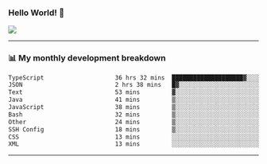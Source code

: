 ### Hello World! 👋

<a>
  <img align="center" src="https://github-readme-stats.vercel.app/api?username=megatunger&count_private=true&include_all_commits=true&bg_color=30,56CCF2,2F80ED&title_color=fff&text_color=fff" />
</a>

------
### 📊 My monthly development breakdown

<!--START_SECTION:waka-->

```txt
TypeScript                    36 hrs 32 mins  ████████████████████▓░░░░   83.32 %
JSON                          2 hrs 38 mins   █▓░░░░░░░░░░░░░░░░░░░░░░░   06.03 %
Text                          53 mins         ▓░░░░░░░░░░░░░░░░░░░░░░░░   02.03 %
Java                          41 mins         ▒░░░░░░░░░░░░░░░░░░░░░░░░   01.56 %
JavaScript                    38 mins         ▒░░░░░░░░░░░░░░░░░░░░░░░░   01.47 %
Bash                          32 mins         ▒░░░░░░░░░░░░░░░░░░░░░░░░   01.25 %
Other                         24 mins         ▒░░░░░░░░░░░░░░░░░░░░░░░░   00.91 %
SSH Config                    18 mins         ▒░░░░░░░░░░░░░░░░░░░░░░░░   00.68 %
CSS                           13 mins         ░░░░░░░░░░░░░░░░░░░░░░░░░   00.52 %
XML                           13 mins         ░░░░░░░░░░░░░░░░░░░░░░░░░   00.50 %
```

<!--END_SECTION:waka-->

------
